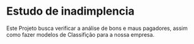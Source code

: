 # Estudo de inadimplencia
Este Projeto busca verificar a análise de bons e maus pagadores, assim como fazer modelos de Classifição para a nossa empresa.
